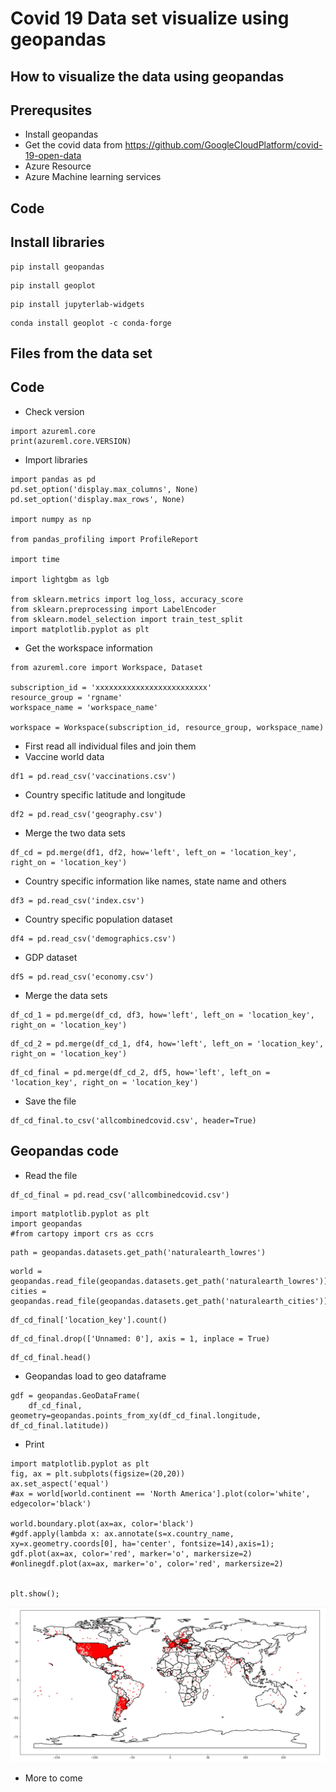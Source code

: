 # Covid 19 Data set visualize using geopandas

## How to visualize the data using geopandas

## Prerequsites

- Install geopandas
- Get the covid data from https://github.com/GoogleCloudPlatform/covid-19-open-data
- Azure Resource
- Azure Machine learning services

## Code

## Install libraries

```
pip install geopandas
```

```
pip install geoplot
```

```
pip install jupyterlab-widgets
```

```
conda install geoplot -c conda-forge
```

## Files from the data set


## Code

- Check version

```
import azureml.core
print(azureml.core.VERSION)
```

- Import libraries

```
import pandas as pd
pd.set_option('display.max_columns', None)
pd.set_option('display.max_rows', None)

import numpy as np

from pandas_profiling import ProfileReport

import time

import lightgbm as lgb

from sklearn.metrics import log_loss, accuracy_score
from sklearn.preprocessing import LabelEncoder
from sklearn.model_selection import train_test_split
import matplotlib.pyplot as plt
```

- Get the workspace information

```
from azureml.core import Workspace, Dataset

subscription_id = 'xxxxxxxxxxxxxxxxxxxxxxxxx'
resource_group = 'rgname'
workspace_name = 'workspace_name'

workspace = Workspace(subscription_id, resource_group, workspace_name)
```

- First read all individual files and join them
- Vaccine world data

```
df1 = pd.read_csv('vaccinations.csv')
```

- Country specific latitude and longitude

```
df2 = pd.read_csv('geography.csv')
```

- Merge the two data sets

```
df_cd = pd.merge(df1, df2, how='left', left_on = 'location_key', right_on = 'location_key')
```

- Country specific information like names, state name and others

```
df3 = pd.read_csv('index.csv')
```

- Country specific population dataset

```
df4 = pd.read_csv('demographics.csv')
```

- GDP dataset

```
df5 = pd.read_csv('economy.csv')
```

- Merge the data sets

```
df_cd_1 = pd.merge(df_cd, df3, how='left', left_on = 'location_key', right_on = 'location_key')
```

```
df_cd_2 = pd.merge(df_cd_1, df4, how='left', left_on = 'location_key', right_on = 'location_key')
```

```
df_cd_final = pd.merge(df_cd_2, df5, how='left', left_on = 'location_key', right_on = 'location_key')
```

- Save the file

```
df_cd_final.to_csv('allcombinedcovid.csv', header=True)
```

## Geopandas code

- Read the file

```
df_cd_final = pd.read_csv('allcombinedcovid.csv')
```

```
import matplotlib.pyplot as plt
import geopandas
#from cartopy import crs as ccrs
```

```
path = geopandas.datasets.get_path('naturalearth_lowres')
```

```
world = geopandas.read_file(geopandas.datasets.get_path('naturalearth_lowres'))
cities = geopandas.read_file(geopandas.datasets.get_path('naturalearth_cities'))
```

```
df_cd_final['location_key'].count()
```

```
df_cd_final.drop(['Unnamed: 0'], axis = 1, inplace = True)
```

```
df_cd_final.head()
```

- Geopandas load to geo dataframe

```
gdf = geopandas.GeoDataFrame(
    df_cd_final, geometry=geopandas.points_from_xy(df_cd_final.longitude, df_cd_final.latitude))
```

- Print

```
import matplotlib.pyplot as plt
fig, ax = plt.subplots(figsize=(20,20))
ax.set_aspect('equal')
#ax = world[world.continent == 'North America'].plot(color='white', edgecolor='black')

world.boundary.plot(ax=ax, color='black')
#gdf.apply(lambda x: ax.annotate(s=x.country_name, xy=x.geometry.coords[0], ha='center', fontsize=14),axis=1);
gdf.plot(ax=ax, color='red', marker='o', markersize=2)
#onlinegdf.plot(ax=ax, marker='o', color='red', markersize=2)


plt.show();
```

![Architecture](https://github.com/balakreshnan/Samples2022/blob/main/Covid/images/covid1.jpg "Architecture")

- More to come